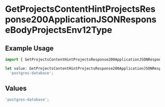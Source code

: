 # GetProjectsContentHintProjectsResponse200ApplicationJSONResponseBodyProjectsEnv12Type

## Example Usage

```typescript
import { GetProjectsContentHintProjectsResponse200ApplicationJSONResponseBodyProjectsEnv12Type } from '@vercel/client/models/operations';

let value: GetProjectsContentHintProjectsResponse200ApplicationJSONResponseBodyProjectsEnv12Type =
  'postgres-database';
```

## Values

```typescript
'postgres-database';
```
